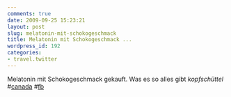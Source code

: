```yaml
---
comments: true
date: 2009-09-25 15:23:21
layout: post
slug: melatonin-mit-schokogeschmack
title: Melatonin mit Schokogeschmack ...
wordpress_id: 192
categories:
- travel.twitter
---
```


Melatonin mit Schokogeschmack gekauft. Was es so alles gibt *kopfschüttel* #[canada](http://search.twitter.com/search?q=%23canada) #[fb](http://search.twitter.com/search?q=%23fb)
